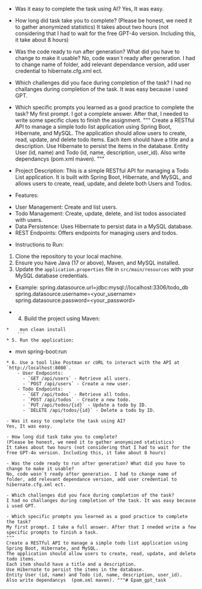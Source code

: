 - Was it easy to complete the task using AI?
  Yes, It was easy.

- How long did task take you to complete?
  (Please be honest, we need it to gather anonymized statistics)
  It takes about two hours (not considering that I had to wait for the free GPT-4o version. Including this, it take about 8 hours)

- Was the code ready to run after generation? What did you have to change to make it usable?
  No, code wasn`t ready after generation. I had to change name of folder, add relevant dependance version, add user credential to hibernate.cfg.xml ect.

- Which challenges did you face during completion of the task?
  I had no challanges during completion of the task. It was easy because i used GPT.

- Which specific prompts you learned as a good practice to complete the task?
  My first prompt.  I got a complete answer. After that, I needed to write some specific clues to finish the assignment.
  """
  Create a RESTful API to manage a simple todo list application using Spring Boot, Hibernate, and MySQL.
  The application should allow users to create, read, update, and delete todo items.
  Each item should have a title and a description.
  Use Hibernate to persist the items in the database.
  Entity User (id, name) and Todo (id, name, description, user_id).
  Also write dependancys  (pom.xml maven). """

* Project Description:
This is a simple RESTful API for managing a Todo List application.
It is built with Spring Boot, Hibernate, and MySQL, and allows users to create, read, update, and delete both Users and Todos.

* Features:
- User Management: Create and list users.
- Todo Management: Create, update, delete, and list todos associated with users.
- Data Persistence: Uses Hibernate to persist data in a MySQL database.
- REST Endpoints: Offers endpoints for managing users and todos.

* Instructions to Run:
1. Clone the repository to your local machine.
2. Ensure you have Java (17 or above), Maven, and MySQL installed.
3. Update the `application.properties` file in `src/main/resources` with your MySQL database credentials.

*    Example:
spring.datasource.url=jdbc:mysql://localhost:3306/todo_db
spring.datasource.username=<your_username>
spring.datasource.password=<your_password>

* 4. Build the project using Maven:
```
*    mvn clean install
    ```
* 5. Run the application:
```
*    mvn spring-boot:run
```
* 6. Use a tool like Postman or cURL to interact with the API at `http://localhost:8080`.
    - User Endpoints:
      - `GET /api/users` - Retrieve all users.
      - `POST /api/users` - Create a new user.
    - Todo Endpoints:
      - `GET /api/todos` - Retrieve all todos.
      - `POST /api/todos` - Create a new todo.
      - `PUT /api/todos/{id}` - Update a todo by ID.
      - `DELETE /api/todos/{id}` - Delete a todo by ID.

- Was it easy to complete the task using AI?
Yes, It was easy.

- How long did task take you to complete? 
(Please be honest, we need it to gather anonymized statistics)
It takes about two hours (not considering that I had to wait for the free GPT-4o version. Including this, it take about 8 hours) 

- Was the code ready to run after generation? What did you have to change to make it usable?
No, code wasn`t ready after generation. I had to change name of folder, add relevant dependance version, add user credential to hibernate.cfg.xml ect.

- Which challenges did you face during completion of the task?
I had no challanges during completion of the task. It was easy because i used GPT.

- Which specific prompts you learned as a good practice to complete the task?
My first prompt. I take a full answer. After that I nneded write a few specific prompts to finish a task.
""" 
Create a RESTful API to manage a simple todo list application using Spring Boot, Hibernate, and MySQL. 
The application should allow users to create, read, update, and delete todo items. 
Each item should have a title and a description. 
Use Hibernate to persist the items in the database. 
Entity User (id, name) and Todo (id, name, description, user_id). 
Also write dependancys  (pom.xml maven). """#   E p a m _ g p t _ t a s k  
 
